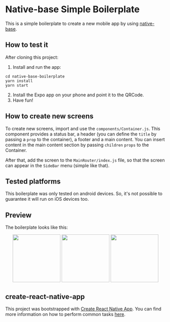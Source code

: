 # Native-base Simple Boilerplate

This is a simple boilerplate to create a new mobile app by using [native-base](http://docs.nativebase.io/).

## How to test it

After cloning this project:

1.  Install and run the app:

```
cd native-base-boilerplate
yarn install
yarn start
```

2.  Install the Expo app on your phone and point it to the QRCode.
3.  Have fun!

## How to create new screens

To create new screens, import and use the `components/Container.js`. This component provides a status bar, a header (you can define the `title` by passing a `prop` to the container), a footer and a main content. You can insert content in the main content section by passing `children` `props` to the Container.

After that, add the screen to the `MainRouter/index.js` file, so that the screen can appear in the `SideBar` menu (simple like that).

## Tested platforms

This boilerplate was only tested on android devices. So, it's not possible to guarantee it will run on iOS devices too.

## Preview

The boilerplate looks like this:

<p align="center">
    <img src="https://user-images.githubusercontent.com/12154623/43433051-124ace00-944c-11e8-9e04-6f6b1b7fa883.png" width=150 >
    <img src="https://user-images.githubusercontent.com/12154623/43433094-4816c87c-944c-11e8-99a0-9759a373e13d.png" width=150 >
    <img src="https://user-images.githubusercontent.com/12154623/43433098-4b221878-944c-11e8-94d4-34906bb2ac61.png" width=150 >
</p>

## create-react-native-app

This project was bootstrapped with [Create React Native App](https://github.com/react-community/create-react-native-app). You can find more information on how to perform common tasks [here](https://github.com/react-community/create-react-native-app/blob/master/react-native-scripts/template/README.md).
